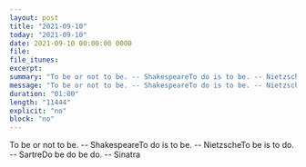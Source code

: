 ```yaml
---
layout: post
title: "2021-09-10"
today: "2021-09-10"
date: 2021-09-10 00:00:00 0000
file:
file_itunes:
excerpt:
summary: "To be or not to be. -- ShakespeareTo do is to be. -- NietzscheTo be is to do. -- SartreDo be do be do. -- Sinatra"
message: "To be or not to be. -- ShakespeareTo do is to be. -- NietzscheTo be is to do. -- SartreDo be do be do. -- Sinatra"
duration: "01:00"
length: "11444"
explicit: "no"
block: "no"
---
```

To be or not to be. -- ShakespeareTo do is to be. -- NietzscheTo be is to do. -- SartreDo be do be do. -- Sinatra

